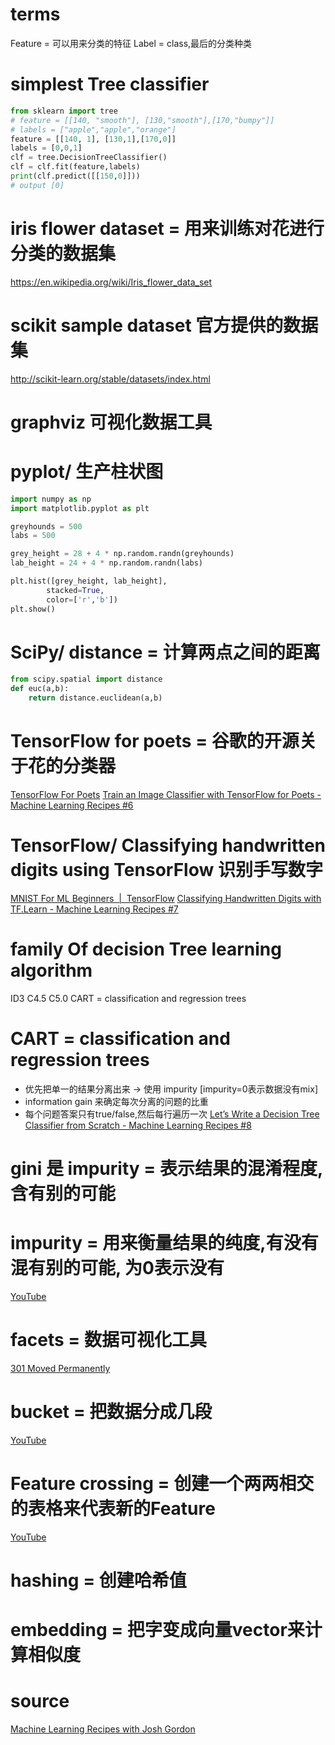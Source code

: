 # terms 
Feature = 可以用来分类的特征 
Label = class,最后的分类种类

# simplest Tree classifier
```python
from sklearn import tree
# feature = [[140, "smooth"], [130,"smooth"],[170,"bumpy"]]
# labels = ["apple","apple","orange"]
feature = [[140, 1], [130,1],[170,0]]
labels = [0,0,1]
clf = tree.DecisionTreeClassifier()
clf = clf.fit(feature,labels)
print(clf.predict([[150,0]]))
# output [0]
```

# iris flower dataset = 用来训练对花进行分类的数据集 
https://en.wikipedia.org/wiki/Iris_flower_data_set

# scikit sample dataset 官方提供的数据集 
http://scikit-learn.org/stable/datasets/index.html

# graphviz 可视化数据工具 

# pyplot/ 生产柱状图 
```python
import numpy as np 
import matplotlib.pyplot as plt 

greyhounds = 500 
labs = 500 

grey_height = 28 + 4 * np.random.randn(greyhounds)
lab_height = 24 + 4 * np.random.randn(labs)

plt.hist([grey_height, lab_height], 
        stacked=True, 
        color=['r','b'])
plt.show()
```

# SciPy/ distance = 计算两点之间的距离 
```python
from scipy.spatial import distance 
def euc(a,b):
    return distance.euclidean(a,b)
```

# TensorFlow for poets = 谷歌的开源关于花的分类器 
[TensorFlow For Poets](https://codelabs.developers.google.com/codelabs/tensorflow-for-poets/#0)
[Train an Image Classifier with TensorFlow for Poets - Machine Learning Recipes #6](https://www.youtube.com/watch?v=cSKfRcEDGUs&list=PLOU2XLYxmsIIuiBfYad6rFYQU_jL2ryal&index=6)

# TensorFlow/ Classifying handwritten digits using TensorFlow 识别手写数字 
[MNIST For ML Beginners &nbsp;|&nbsp; TensorFlow](https://www.tensorflow.org/get_started/mnist/beginners)
[Classifying Handwritten Digits with TF.Learn - Machine Learning Recipes #7](https://www.youtube.com/watch?v=Gj0iyo265bc&list=PLOU2XLYxmsIIuiBfYad6rFYQU_jL2ryal&index=7)

# family Of decision Tree learning algorithm 
ID3 
C4.5 
C5.0 
CART = classification and regression trees 

# CART = classification and regression trees 
- 优先把单一的结果分离出来 -> 使用 impurity [impurity=0表示数据没有mix]
- information gain 来确定每次分离的问题的比重 
-  每个问题答案只有true/false,然后每行遍历一次
[Let’s Write a Decision Tree Classifier from Scratch - Machine Learning Recipes #8](https://www.youtube.com/watch?v=LDRbO9a6XPU)

# gini 是 impurity = 表示结果的混淆程度,含有别的可能 
# impurity = 用来衡量结果的纯度,有没有混有别的可能, 为0表示没有
[YouTube](https://www.youtube.com/watch?v=LDRbO9a6XPU)

# facets = 数据可视化工具 
[301 Moved Permanently](https://pair-code.github.io/facets)

# bucket = 把数据分成几段 
[YouTube](https://www.youtube.com/watch?v=d12ra3b_M-0)

# Feature crossing = 创建一个两两相交的表格来代表新的Feature
[YouTube](https://www.youtube.com/watch?v=d12ra3b_M-0)

# hashing  = 创建哈希值
# embedding = 把字变成向量vector来计算相似度 

# source 
[Machine Learning Recipes with Josh Gordon](https://www.youtube.com/watch?v=cKxRvEZd3Mw&list=PLOU2XLYxmsIIuiBfYad6rFYQU_jL2ryal)